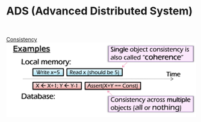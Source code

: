 # ADS (Advanced Distributed System)
<br>

[Consistency](Consistency.md)
![pic](what_is_consistency.png)
